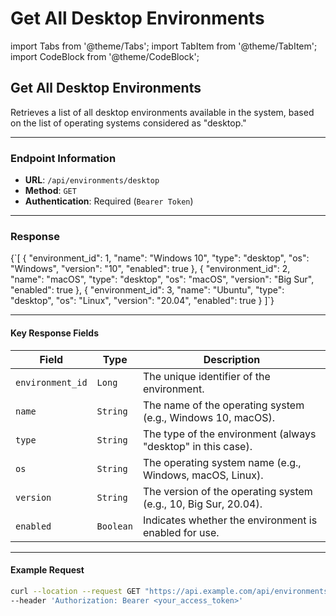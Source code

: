 # Get All Desktop Environments

import Tabs from '@theme/Tabs'; import TabItem from '@theme/TabItem'; import CodeBlock from '@theme/CodeBlock';

## Get All Desktop Environments

Retrieves a list of all desktop environments available in the system, based on the list of operating systems considered as "desktop."

***

### Endpoint Information

* **URL**: `/api/environments/desktop`
* **Method**: `GET`
* **Authentication**: Required (`Bearer Token`)

***

### Response

{\`\[ { "environment\_id": 1, "name": "Windows 10", "type": "desktop", "os": "Windows", "version": "10", "enabled": true }, { "environment\_id": 2, "name": "macOS", "type": "desktop", "os": "macOS", "version": "Big Sur", "enabled": true }, { "environment\_id": 3, "name": "Ubuntu", "type": "desktop", "os": "Linux", "version": "20.04", "enabled": true } ]\`}

***

#### Key Response Fields

| Field            | Type      | Description                                                     |
| ---------------- | --------- | --------------------------------------------------------------- |
| `environment_id` | `Long`    | The unique identifier of the environment.                       |
| `name`           | `String`  | The name of the operating system (e.g., Windows 10, macOS).     |
| `type`           | `String`  | The type of the environment (always "desktop" in this case).    |
| `os`             | `String`  | The operating system name (e.g., Windows, macOS, Linux).        |
| `version`        | `String`  | The version of the operating system (e.g., 10, Big Sur, 20.04). |
| `enabled`        | `Boolean` | Indicates whether the environment is enabled for use.           |

***

#### Example Request

```bash
curl --location --request GET "https://api.example.com/api/environments/desktop" \
--header 'Authorization: Bearer <your_access_token>'
```
